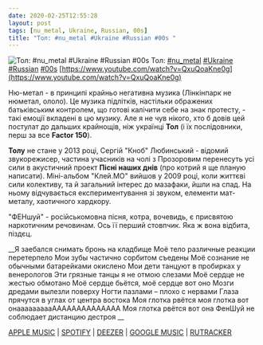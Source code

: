 ```yaml
---
date: 2020-02-25T12:55:28
layout: post
tags: [nu_metal, Ukraine, Russian, 00s]
title: "Тол: #nu_metal #Ukraine #Russian #00s "
---
```

![Тол: #nu_metal #Ukraine #Russian #00s ](https://i.ytimg.com/vi/QxuQoaKne0g/hqdefault.jpg)
Тол: [#nu_metal](/tags/#nu_metal) [#Ukraine](/tags/#Ukraine) [#Russian](/tags/#Russian) [#00s](/tags/#00s) [https://www.youtube.com/watch?v=QxuQoaKne0g](https://www.youtube.com/watch?v=QxuQoaKne0g)

Ню-метал - в принципі крайньо негативна музика (Лінкінпарк не нюметал, ололо). Це музика підлітків, настільки ображених батьківським контролем, що готові калічити себе на знак протесту, - такі емоції вкладені в цю музику. Але я не чув нікого, хто б довів цей постулат до дальших крайнощів, ніж українці **Тол** (і їх послідовники, перш за все **Factor 150**).

**Толу** не стане у 2013 році, Сергій &quot;Кноб&quot; Любинський - відомий звукорежисер, частина учасників на чолі з Прозоровим перенесуть усі сили в акустичний проект **Пісні наших днів** (про котрий я ще планую написати). Міні-альбом &quot;Клей.МО&quot; вийшов у 2009 році, коли життєві сили колективу, та й загальний інтерес до мазафаки, йшли на спад. На ньому відчувається експериментування зі звуком, елементи мат-металу, хаотичного хардкору.

&quot;ФЕНшуй&quot; - російськомовна пісня, котра, вочевидь, є присвятою наркотичним речовинам. Ось її перший стовпчик. Яка ж вона відбита, піздєц.

__Я заебался снимать бронь на кладбище
Моё тело различные реакции перетерпело
Мои зубы частично сорбитом съедены
Моё сознание не обычными батарейками окислено
Мои дети танцуют в пробирках у венерологов
Эти грязные танцы я не отмою слезами
Моё сердце не жестью обмотано
Моё сердце бьётся, моё сердце вот оно
Мозги дредами вылезли поверху
Ногти пазлами – плохо с нервами
Глаза прячутся в углах от центра востока
Моя глотка рвётся моя глотка вот онаааааааааАААААААААААААА
Моя глотка рвётся вот она
ФенШуй не соблюдает дистанцию дестроя
__

[APPLE MUSIC](https://music.apple.com/ag/album/%D0%BA%D0%BB%D0%B5%D0%B9-%D0%BC%D0%BE-ep/652965631) | [SPOTIFY](https://open.spotify.com/album/2RlL39bs5GvwTkelLXHEVU) | [DEEZER](https://www.deezer.com/album/6621200?utm_source=deezer&amp;utm_content=album-6621200&amp;utm_term=1601611822_1582628013&amp;utm_medium=web) | [GOOGLE MUSIC](https://play.google.com/music/m/Bwgkaebivsy6wb74zac7wui722q) | [RUTRACKER](https://rutracker.org/forum/viewtopic.php?t=420771)